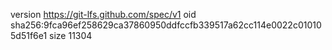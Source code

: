version https://git-lfs.github.com/spec/v1
oid sha256:9fca96ef258629ca37860950ddfccfb339517a62cc114e0022c010105d51f6e1
size 11304

